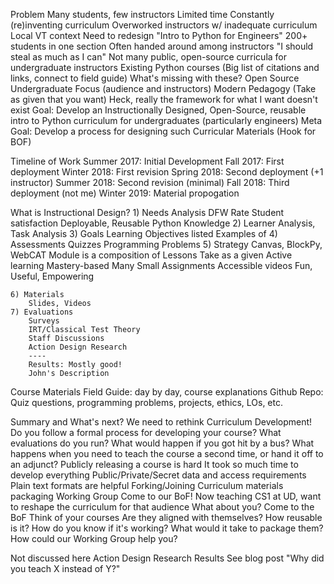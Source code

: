 Problem
    Many students, few instructors
        Limited time
        Constantly (re)inventing curriculum
        Overworked instructors w/ inadequate curriculum
    Local VT context
        Need to redesign "Intro to Python for Engineers"
        200+ students in one section
        Often handed around among instructors
    "I should steal as much as I can"
        Not many public, open-source curricula for undergraduate instructors
            Existing Python courses (Big list of citations and links, connect to field guide)
            What's missing with these?
                Open Source
                Undergraduate Focus (audience and instructors)
                Modern Pedagogy (Take as given that you want)
            Heck, really the framework for what I want doesn't exist
Goal:
        Develop an Instructionally Designed, Open-Source, reusable intro to Python curriculum for undergraduates (particularly engineers)
    Meta Goal:
        Develop a process for designing such Curricular Materials (Hook for BOF)

Timeline of Work
    Summer 2017: Initial Development
    Fall 2017: First deployment
    Winter 2018: First revision
    Spring 2018: Second deployment (+1 instructor)
    Summer 2018: Second revision (minimal)
    Fall 2018: Third deployment (not me)
    Winter 2019: Material propogation

What is Instructional Design?
    1) Needs Analysis
        DFW Rate
        Student satisfaction
        Deployable, Reusable
        Python Knowledge
    2) Learner Analysis, Task Analysis
    3) Goals
        Learning Objectives listed
        Examples of 
    4) Assessments
        Quizzes
        Programming Problems
    5) Strategy
        Canvas, BlockPy, WebCAT
        Module is a composition of Lessons
        Take as a given
            Active learning
            Mastery-based
            Many Small Assignments
            Accessible videos
            Fun, Useful, Empowering

    6) Materials
        Slides, Videos
    7) Evaluations
        Surveys
        IRT/Classical Test Theory
        Staff Discussions
        Action Design Research
        ----
        Results: Mostly good!
        John's Description

Course Materials
    Field Guide: day by day, course explanations
    Github Repo: Quiz questions, programming problems, projects, ethics, LOs, etc.

Summary and What's next?
    We need to rethink Curriculum Development!
        Do you follow a formal process for developing your course?
        What evaluations do you run?
        What would happen if you got hit by a bus?
        What happens when you need to teach the course a second time, or hand it off to an adjunct? 
    Publicly releasing a course is hard
        It took so much time to develop everything
        Public/Private/Secret data and access requirements
        Plain text formats are helpful
        Forking/Joining
    Curriculum materials packaging Working Group
        Come to our BoF!
    Now teaching CS1 at UD, want to reshape the curriculum for that audience
    What about you?
        Come to the BoF
        Think of your courses
            Are they aligned with themselves?
            How reusable is it?
            How do you know if it's working?
            What would it take to package them?
            How could our Working Group help you?
        
Not discussed here
    Action Design Research Results
    See blog post
    "Why did you teach X instead of Y?"
